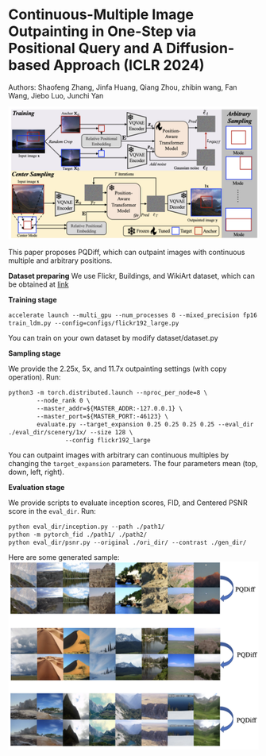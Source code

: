 # Continuous-Multiple Image Outpainting in One-Step via Positional Query and A Diffusion-based Approach (ICLR 2024)
Authors: Shaofeng Zhang, Jinfa Huang, Qiang Zhou, zhibin wang, Fan Wang, Jiebo Luo, Junchi Yan

![](./framework.png)

This paper proposes PQDiff, which can outpaint images with continuous multiple and arbitrary positions.

**Dataset preparing**
We use Flickr, Buildings, and WikiArt dataset, which can be obtained at [link](https://github.com/Kaiseem/QueryOTR)

**Training stage**
```
accelerate launch --multi_gpu --num_processes 8 --mixed_precision fp16 train_ldm.py --config=configs/flickr192_large.py
```

You can train on your own dataset by modify dataset/dataset.py

**Sampling stage**

We provide the 2.25x, 5x, and 11.7x outpainting settings (with copy operation). Run:

```
python3 -m torch.distributed.launch --nproc_per_node=8 \
        --node_rank 0 \
        --master_addr=${MASTER_ADDR:-127.0.0.1} \
        --master_port=${MASTER_PORT:-46123} \
        evaluate.py --target_expansion 0.25 0.25 0.25 0.25 --eval_dir ./eval_dir/scenery/1x/ --size 128 \
                --config flickr192_large
```

You can outpaint images with arbitrary can continuous multiples by changing the `target_expansion` parameters. The four parameters mean (top, down, left, right).

**Evaluation stage**

We provide scripts to evaluate inception scores, FID, and Centered PSNR score in the `eval_dir`. Run:
```
python eval_dir/inception.py --path ./path1/
python -m pytorch_fid ./path1/ ./path2/
python eval_dir/psnr.py --original ./ori_dir/ --contrast ./gen_dir/
```

Here are some generated sample:
![](./samples.png)
